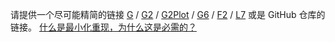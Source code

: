 请提供一个尽可能精简的链接 <a href="https://codesandbox.io/s/g-reproduction-template-w9gb5" target="_blank">G</a> / <a href="https://codesandbox.io/s/g2-reproduction-template-6ipi1" target="_blank">G2</a> / <a href="https://codesandbox.io/s/g2plot-reproduction-template-gyej1" target="_blank">G2Plot</a> / <a href="https://codesandbox.io/s/g6-reproduction-template-uvzdf" target="_blank">G6</a> / <a href="https://codesandbox.io/s/f2-reproduction-template-un2dz" target="_blank">F2</a> / <a href="https://codesandbox.io/s/l7-reproduction-template-5m868" target="_blank">L7</a> 或是 GitHub 仓库的链接。
[什么是最小化重现，为什么这是必需的？](#repro-modal)
